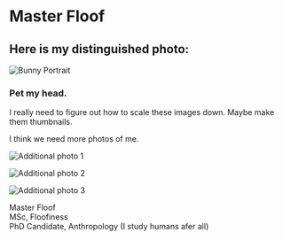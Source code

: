 # Master Floof

## Here is my distinguished photo:
![Bunny Portrait](assets/IMG_7447.JPG)

### Pet my head.

<p>I really need to figure out how to scale these images down. Maybe make them thumbnails. </p>
<p>I think we need more photos of me.  </p>


![Additional photo 1](assets/2022-08-21%2011.35.55.jpg) <br>

![Additional photo 2](assets/2022-08-22%2012.20.44.jpg) <br>

![Additional photo 3](assets/2022-08-24%2007.51.20.jpg) <br>


<p>Master Floof <br>
MSc, Floofiness <br>
PhD Candidate, Anthropology (I study humans afer all)</p>
<MasterFloof@pm.me>
